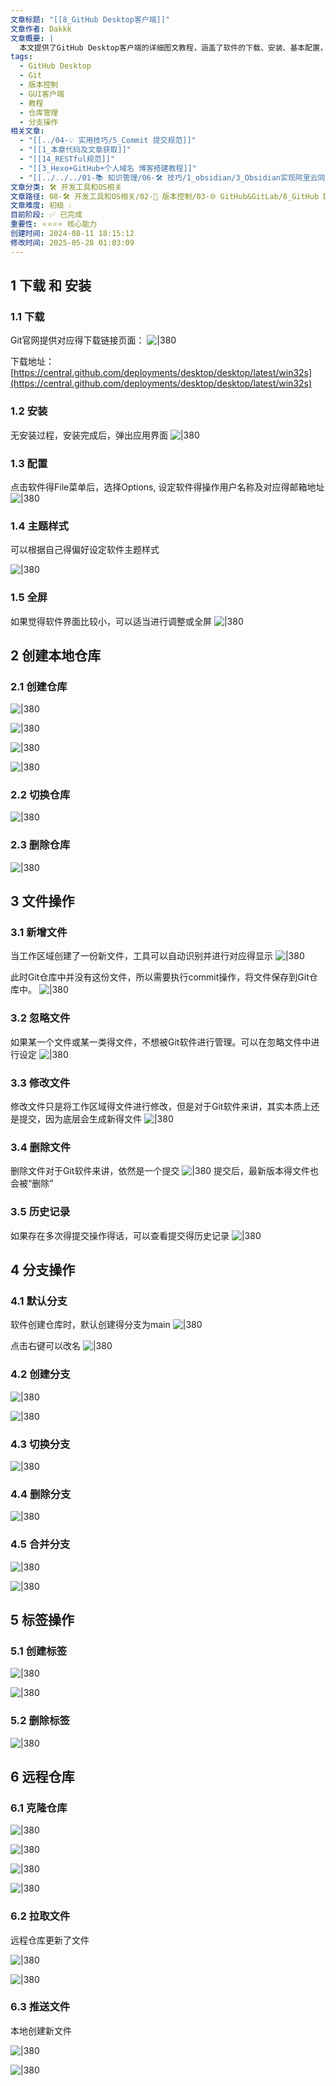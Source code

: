 ```yaml
---
文章标题: "[[8_GitHub Desktop客户端]]"
文章作者: Dakkk
文章概要: |
  本文提供了GitHub Desktop客户端的详细图文教程，涵盖了软件的下载、安装、基本配置，以及本地仓库的创建、文件操作、分支管理、标签使用，最后演示了远程仓库的克隆、拉取与推送等核心功能。
tags:
  - GitHub Desktop
  - Git
  - 版本控制
  - GUI客户端
  - 教程
  - 仓库管理
  - 分支操作
相关文章:
  - "[[../04-💡 实用技巧/5_Commit 提交规范]]"
  - "[[1_本章代码及文章获取]]"
  - "[[14_RESTful规范]]"
  - "[[3_Hexo+GitHub+个人域名 博客搭建教程]]"
  - "[[../../../01-📚 知识管理/06-🛠️ 技巧/1_obsidian/3_Obsidian实现阿里云同步和Git备份]]"
文章分类: 🛠️ 开发工具和OS相关
文章路径: 08-🛠️ 开发工具和OS相关/02-🔧 版本控制/03-🌐 GitHub&GitLab/8_GitHub Desktop客户端.md
文章难度: 初级 💧
目前阶段: ✅ 已完成
重要性: ⭐⭐⭐⭐ 核心能力
创建时间: 2024-08-11 18:15:12
修改时间: 2025-05-28 01:03:09
---
```


## 1 下载 和 安装

### 1.1 下载

Git官网提供对应得下载链接页面：
![|380](https://my-obsidian-image.oss-cn-guangzhou.aliyuncs.com/2024/04/ce79e2dd74a5589fc278f1f5d4447cbf.png)

下载地址：[https://central.github.com/deployments/desktop/desktop/latest/win32s](https://central.github.com/deployments/desktop/desktop/latest/win32s)
### 1.2 安装

无安装过程，安装完成后，弹出应用界面
![|380](https://my-obsidian-image.oss-cn-guangzhou.aliyuncs.com/2024/04/c595b930cf45f2cf6502ed65d4b150c6.png)
### 1.3 配置

点击软件得File菜单后，选择Options, 设定软件得操作用户名称及对应得邮箱地址
![|380](https://my-obsidian-image.oss-cn-guangzhou.aliyuncs.com/2024/04/d7470000c8ad5166494ba095ed012122.png)

### 1.4 主题样式

可以根据自己得偏好设定软件主题样式

![|380](https://my-obsidian-image.oss-cn-guangzhou.aliyuncs.com/2024/04/e90ce3e511650c616d23e6fc6665296a.png)

### 1.5 全屏

如果觉得软件界面比较小，可以适当进行调整或全屏
![|380](https://my-obsidian-image.oss-cn-guangzhou.aliyuncs.com/2024/04/ecde0394779c33d130b90d3da0f0713e.png)

## 2 创建本地仓库

### 2.1 创建仓库

![|380](https://my-obsidian-image.oss-cn-guangzhou.aliyuncs.com/2024/04/226774f90580dcfdc8816a5a9c2550ab.png)

![|380](https://my-obsidian-image.oss-cn-guangzhou.aliyuncs.com/2024/04/c00453448340d379edc10fe9b5b80726.png)

![|380](https://my-obsidian-image.oss-cn-guangzhou.aliyuncs.com/2024/04/d22ea0c5c4f30a885e63b912acbf27eb.png)

![|380](https://my-obsidian-image.oss-cn-guangzhou.aliyuncs.com/2024/04/84c00486137ef6227ae84886b5a276ee.png)

### 2.2 切换仓库

![|380](https://my-obsidian-image.oss-cn-guangzhou.aliyuncs.com/2024/04/cedf1a382f942373f235d4a73312f519.png)

### 2.3 删除仓库

![|380](https://my-obsidian-image.oss-cn-guangzhou.aliyuncs.com/2024/04/b8be4be285fdc46ac5e5d5dacf944c1a.png)

## 3 文件操作

### 3.1 新增文件

当工作区域创建了一份新文件，工具可以自动识别并进行对应得显示
![|380](https://my-obsidian-image.oss-cn-guangzhou.aliyuncs.com/2024/04/d8b4e997636413a2c0f41a8ad8470b14.png)

此时Git仓库中并没有这份文件，所以需要执行commit操作，将文件保存到Git仓库中。
![|380](https://my-obsidian-image.oss-cn-guangzhou.aliyuncs.com/2024/04/315517b753d2e3dcd678b98b1cab342f.png)
### 3.2 忽略文件

如果某一个文件或某一类得文件，不想被Git软件进行管理。可以在忽略文件中进行设定
![|380](https://my-obsidian-image.oss-cn-guangzhou.aliyuncs.com/2024/04/8e9fa741a6831124f1462c2de756edb8.png)

### 3.3 修改文件

修改文件只是将工作区域得文件进行修改，但是对于Git软件来讲，其实本质上还是提交，因为底层会生成新得文件
![|380](https://my-obsidian-image.oss-cn-guangzhou.aliyuncs.com/2024/04/ce6b563f7a3a52c34610d14b4a357269.png)
### 3.4 删除文件

删除文件对于Git软件来讲，依然是一个提交
![|380](https://my-obsidian-image.oss-cn-guangzhou.aliyuncs.com/2024/04/38aa77e5c6ec95106bb01d46084b35f9.png)
提交后，最新版本得文件也会被“删除”

### 3.5 历史记录

如果存在多次得提交操作得话，可以查看提交得历史记录
![|380](https://my-obsidian-image.oss-cn-guangzhou.aliyuncs.com/2024/04/4020317346ceab7d67eea48615a9c0d7.png)

## 4 分支操作

### 4.1 默认分支

软件创建仓库时，默认创建得分支为main
![|380](https://my-obsidian-image.oss-cn-guangzhou.aliyuncs.com/2024/04/122545a9289172fdb9c572caca508064.png)

点击右键可以改名
![|380](https://my-obsidian-image.oss-cn-guangzhou.aliyuncs.com/2024/04/530e97d15abda038d5a2697bd2e669bc.png)

### 4.2 创建分支

![|380](https://my-obsidian-image.oss-cn-guangzhou.aliyuncs.com/2024/04/75fe23645ba03a9b541a60aa03eca285.png)

![|380](https://my-obsidian-image.oss-cn-guangzhou.aliyuncs.com/2024/04/9f185765dcbb5363fe8805ae91d1c614.png)

### 4.3 切换分支

![|380](https://my-obsidian-image.oss-cn-guangzhou.aliyuncs.com/2024/04/b7b955ec1ac0164beeabcae64acf107e.png)

### 4.4 删除分支

![|380](https://my-obsidian-image.oss-cn-guangzhou.aliyuncs.com/2024/04/637e4836d944780c0fcc3e4820afcee9.png)

### 4.5 合并分支

![|380](https://my-obsidian-image.oss-cn-guangzhou.aliyuncs.com/2024/04/1b7049652f326dae04a48be465efd4e1.png)

![|380](https://my-obsidian-image.oss-cn-guangzhou.aliyuncs.com/2024/04/c8320a2c0f8cb67d8e7a9832aca0baa9.png)

## 5 标签操作

### 5.1 创建标签

![|380](https://my-obsidian-image.oss-cn-guangzhou.aliyuncs.com/2024/04/c30c82e72f070074c2c57af4a38691be.png)

![|380](https://my-obsidian-image.oss-cn-guangzhou.aliyuncs.com/2024/04/66c2086848cec548b2dae39fa00255e3.png)

### 5.2 删除标签

![|380](https://my-obsidian-image.oss-cn-guangzhou.aliyuncs.com/2024/04/4ffeec8ed1c9fd10078979cb4c97c46a.png)

## 6 远程仓库

### 6.1 克隆仓库

![|380](https://my-obsidian-image.oss-cn-guangzhou.aliyuncs.com/2024/04/8dfaaace38308fa3d5393b39810d6555.png)

![|380](https://my-obsidian-image.oss-cn-guangzhou.aliyuncs.com/2024/04/eeb32b41cb45175a80d8262fb40d7aa5.png)

![|380](https://my-obsidian-image.oss-cn-guangzhou.aliyuncs.com/2024/04/fd6862935d878be0a946cb16f33381a1.png)

![|380](https://my-obsidian-image.oss-cn-guangzhou.aliyuncs.com/2024/04/7aa445c17ecd6160233b182b8b5dc126.png)

### 6.2 拉取文件

远程仓库更新了文件

![|380](https://my-obsidian-image.oss-cn-guangzhou.aliyuncs.com/2024/04/71387caf4f3d47bd40e8d5796a882061.png)

![|380](https://my-obsidian-image.oss-cn-guangzhou.aliyuncs.com/2024/04/3b665cdf8c3e19d1f393fb5d39b20761.png)

### 6.3 推送文件

本地创建新文件

![|380](https://my-obsidian-image.oss-cn-guangzhou.aliyuncs.com/2024/04/1b703a07b0cb9493fbeac23d1ac869f3.png)

![|380](https://my-obsidian-image.oss-cn-guangzhou.aliyuncs.com/2024/04/fb489ed791bf54c7d21c2b91bec0c002.png)